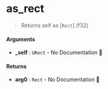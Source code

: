 # as\_rect

>  Returns self as [`Rect`] (f32)

#### Arguments

- **\_self** : `URect` \- No Documentation 🚧

#### Returns

- **arg0** : `Rect` \- No Documentation 🚧